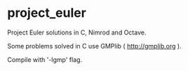 project_euler
=============

Project Euler solutions in C, Nimrod and Octave.

Some problems solved in C use GMPlib ( http://gmplib.org ).


Compile with '-lgmp' flag.
